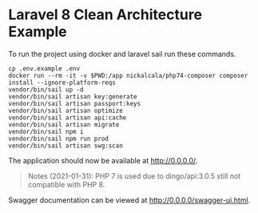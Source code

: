 # Laravel 8 Clean Architecture Example
To run the project using docker and laravel sail run these commands.
```
cp .env.example .env
docker run --rm -it -v $PWD:/app nickalcala/php74-composer composer install --ignore-platform-reqs
vendor/bin/sail up -d
vendor/bin/sail artisan key:generate
vendor/bin/sail artisan passport:keys
vendor/bin/sail artisan optimize
vendor/bin/sail artisan api:cache
vendor/bin/sail artisan migrate
vendor/bin/sail npm i
vendor/bin/sail npm run prod
vendor/bin/sail artisan swg:scan
```
The application should now be available at http://0.0.0.0/.
> Notes (2021-01-31): PHP 7 is used due to dingo/api:3.0.5 still not compatible with PHP 8.

Swagger documentation can be viewed at http://0.0.0.0/swagger-ui.html.
